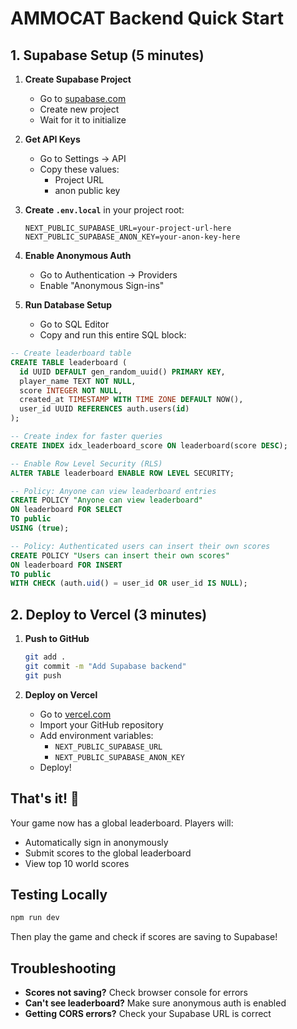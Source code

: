# AMMOCAT Backend Quick Start

## 1. Supabase Setup (5 minutes)

1. **Create Supabase Project**
   - Go to [supabase.com](https://supabase.com)
   - Create new project
   - Wait for it to initialize

2. **Get API Keys**
   - Go to Settings → API
   - Copy these values:
     - Project URL
     - anon public key

3. **Create `.env.local`** in your project root:
   ```
   NEXT_PUBLIC_SUPABASE_URL=your-project-url-here
   NEXT_PUBLIC_SUPABASE_ANON_KEY=your-anon-key-here
   ```

4. **Enable Anonymous Auth**
   - Go to Authentication → Providers
   - Enable "Anonymous Sign-ins"

5. **Run Database Setup**
   - Go to SQL Editor
   - Copy and run this entire SQL block:

```sql
-- Create leaderboard table
CREATE TABLE leaderboard (
  id UUID DEFAULT gen_random_uuid() PRIMARY KEY,
  player_name TEXT NOT NULL,
  score INTEGER NOT NULL,
  created_at TIMESTAMP WITH TIME ZONE DEFAULT NOW(),
  user_id UUID REFERENCES auth.users(id)
);

-- Create index for faster queries
CREATE INDEX idx_leaderboard_score ON leaderboard(score DESC);

-- Enable Row Level Security (RLS)
ALTER TABLE leaderboard ENABLE ROW LEVEL SECURITY;

-- Policy: Anyone can view leaderboard entries
CREATE POLICY "Anyone can view leaderboard" 
ON leaderboard FOR SELECT 
TO public 
USING (true);

-- Policy: Authenticated users can insert their own scores
CREATE POLICY "Users can insert their own scores" 
ON leaderboard FOR INSERT 
TO public 
WITH CHECK (auth.uid() = user_id OR user_id IS NULL);
```

## 2. Deploy to Vercel (3 minutes)

1. **Push to GitHub**
   ```bash
   git add .
   git commit -m "Add Supabase backend"
   git push
   ```

2. **Deploy on Vercel**
   - Go to [vercel.com](https://vercel.com)
   - Import your GitHub repository
   - Add environment variables:
     - `NEXT_PUBLIC_SUPABASE_URL`
     - `NEXT_PUBLIC_SUPABASE_ANON_KEY`
   - Deploy!

## That's it! 🎉

Your game now has a global leaderboard. Players will:
- Automatically sign in anonymously
- Submit scores to the global leaderboard
- View top 10 world scores

## Testing Locally

```bash
npm run dev
```

Then play the game and check if scores are saving to Supabase!

## Troubleshooting

- **Scores not saving?** Check browser console for errors
- **Can't see leaderboard?** Make sure anonymous auth is enabled
- **Getting CORS errors?** Check your Supabase URL is correct 